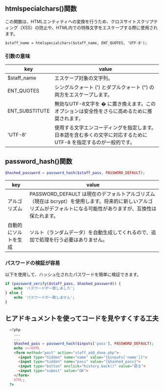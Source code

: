 ## htmlspecialchars()関数

この関数は、HTMLエンティティへの変換を行うため、クロスサイトスクリプティング（XSS）の防止や、HTML内での特殊文字をエスケープする際に使用されます。

```
$staff_name = htmlspecialchars($staff_name, ENT_QUOTES, 'UTF-8');
```

### 引数の意味

|key|value|
|----|----|
|$staff_name|エスケープ対象の文字列。|
|ENT_QUOTES|シングルクォート (') とダブルクォート (") の両方をエスケープします。|
|ENT_SUBSTITUTE|無効なUTF-8文字を � に置き換えます。このオプションは安全性をさらに高めるために推奨されます。|
|'UTF-8'|使用する文字エンコーディングを指定します。日本語を含む多くの文字に対応するために UTF-8 を指定するのが一般的です。|

## password_hash()関数

```php
$hashed_password = password_hash($staff_pass, PASSWORD_DEFAULT);
```

|key|value|
|----|----|
|アルゴリズム|PASSWORD_DEFAULT は現在のデフォルトアルゴリズム（現在は bcrypt）を使用します。将来的に新しいアルゴリズムがデフォルトになる可能性がありますが、互換性は保たれます。|
|自動的にソルトを生成|ソルト（ランダムデータ）を自動生成してくれるので、追加で処理を行う必要はありません。|

### パスワードの検証が容易

以下を使用して、ハッシュ化されたパスワードを簡単に検証できます。

```php
if (password_verify($staff_pass, $hashed_password)) {
    echo 'パスワードが一致しました';
} else {
    echo 'パスワードが一致しません';
}
```

## ヒアドキュメントを使ってコードを見やすくする工夫

```php
  <?php
    ...
    ...
    $hashed_pass = password_hash($inputs['pass'], PASSWORD_DEFAULT);
    echo <<<HTML
    <form method="post" action="staff_add_done.php">
      <input type="hidden" name="name" value="{$inputs['name']}">
      <input type="hidden" name="pass" value="{$hashed_pass}">
      <input type="button" onclick="history.back()" value="戻る">
      <input type="submit" value="OK">
    </form>
    HTML;
  ?>
```